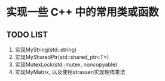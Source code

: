 # 实现一些 C++ 中的常用类或函数

## TODO LIST

1. 实现MyString(std::string)
2. 实现MySharedPtr(std::shared_ptr\<T\>)
3. 实现MutexLock(std::mutex, noncopyable)
4. 实现MyMatrix, 以及使用strassen实现矩阵乘法
